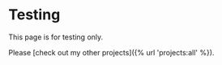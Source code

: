 # Testing
This page is for testing only.

Please [check out my other projects]({% url 'projects:all' %}).
